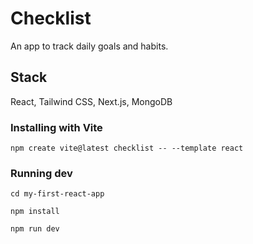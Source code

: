 # Checklist 

An app to track daily goals and habits. 

## Stack

React, Tailwind CSS, Next.js, MongoDB


### Installing with Vite

`npm create vite@latest checklist -- --template react`

### Running dev

`cd my-first-react-app`

`npm install`

`npm run dev`